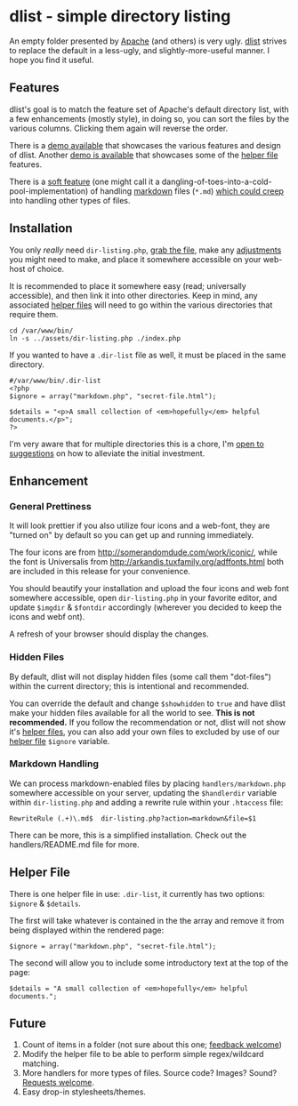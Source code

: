 dlist - simple directory listing
====

An empty folder presented by [Apache](http://apache.org) (and others) is very ugly. [dlist](https://github.com/amgraham/dlist) strives to replace the default in a less-ugly, and slightly-more-useful manner. I hope you find it useful.

Features
----

dlist's goal is to match the feature set of Apache's default directory list, with a few enhancements (mostly style), in doing so, you can sort the files by the various columns. Clicking them again will reverse the order.

There is a [demo available](http://smarterfish.com/assets/) that showcases the various features and design of dlist. Another [demo is available](http://craft.smarterfish.com/map/) that showcases some of the [helper file](#helper-file) features.

There is a [soft feature](#handler-files) (one might call it a dangling-of-toes-into-a-cold-pool-implementation) of handling [markdown](http://daringfireball.net/projects/markdown/) files (`*.md`) [which could creep](https://github.com/amgraham/dlist/issues/new) into handling other types of files.

Installation
----

You only *really* need `dir-listing.php`, [grab the file](https://raw.github.com/amgraham/dlist/master/dir-listing.php), make any [adjustments](#enhancement) you might need to make, and place it somewhere accessible on your web-host of choice.

It is recommended to place it somewhere easy (read; universally accessible), and then link it into other directories. Keep in mind, any associated [helper files](#helper-file) will need to go within the various directories that require them.

    cd /var/www/bin/
    ln -s ../assets/dir-listing.php ./index.php

If you wanted to have a `.dir-list` file as well, it must be placed in the same directory.

    #/var/www/bin/.dir-list
    <?php 
    $ignore = array("markdown.php", "secret-file.html");

	$details = "<p>A small collection of <em>hopefully</em> helpful documents.</p>";
	?>

I'm very aware that for multiple directories this is a chore, I'm [open to suggestions](https://github.com/amgraham/dlist/issues/new) on how to alleviate the initial investment.

Enhancement 
----

### General Prettiness

It will look prettier if you also utilize four icons and a web-font, they are "turned on" by default so you can get up and running immediately.

The four icons are from <http://somerandomdude.com/work/iconic/>, while the font is Universalis from <http://arkandis.tuxfamily.org/adffonts.html> both are included in this release for your convenience.

You should beautify your installation and upload the four icons and web font somewhere accessible, open `dir-listing.php` in your favorite editor, and update `$imgdir` &amp; `$fontdir` accordingly (wherever you decided to keep the icons and webf ont).

A refresh of your browser should display the changes.

### Hidden Files

By default, dlist will not display hidden files (some call them "dot-files") within the current directory; this is intentional and recommended.

You can override the default and change `$showhidden` to `true` and have dlist make your hidden files available for all the world to see. **This is not recommended.** If you follow the recommendation or not, dlist will not show it's [helper files](#helper-file), you can also add your own files to excluded by use of our [helper file](#helper-file) `$ignore` variable.

### Markdown Handling

We can process markdown-enabled files by placing `handlers/markdown.php` somewhere accessible on your server, updating the `$handlerdir` variable within `dir-listing.php` and adding a rewrite rule within your `.htaccess` file:

	RewriteRule (.+)\.md$  dir-listing.php?action=markdown&file=$1

There can be more, this is a simplified installation. Check out the handlers/README.md file for more.


Helper File
----

There is one helper file in use: `.dir-list`, it currently has two options: `$ignore` &amp; `$details`.

The first will take whatever is contained in the the array and remove it from being displayed within the rendered page:

	$ignore = array("markdown.php", "secret-file.html");

The second will allow you to include some introductory text at the top of the page:

	$details = "A small collection of <em>hopefully</em> helpful documents.";

Future
----

1. Count of items in a folder (not sure about this one; [feedback welcome](https://github.com/amgraham/dlist/issues/new))
2. Modify the helper file to be able to perform simple regex/wildcard matching.
3. More handlers for more types of files. Source code? Images? Sound? [Requests welcome](https://github.com/amgraham/dlist/issues/new).
4. Easy drop-in stylesheets/themes.
